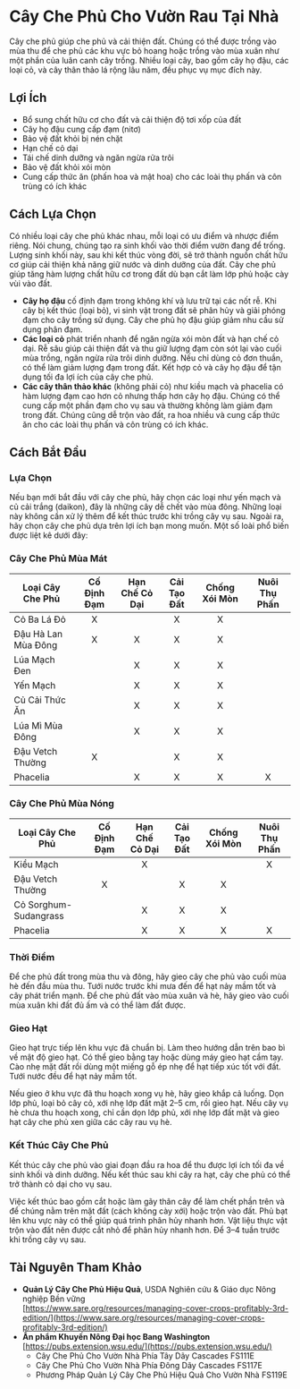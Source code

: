 # Cây Che Phủ Cho Vườn Rau Tại Nhà

Cây che phủ giúp che phủ và cải thiện đất. Chúng có thể được trồng vào mùa thu để che phủ các khu vực bỏ hoang hoặc trồng vào mùa xuân như một phần của luân canh cây trồng. Nhiều loại cây, bao gồm cây họ đậu, các loại cỏ, và cây thân thảo lá rộng lâu năm, đều phục vụ mục đích này.

## Lợi Ích

- Bổ sung chất hữu cơ cho đất và cải thiện độ tơi xốp của đất
- Cây họ đậu cung cấp đạm (nitơ)
- Bảo vệ đất khỏi bị nén chặt
- Hạn chế cỏ dại
- Tái chế dinh dưỡng và ngăn ngừa rửa trôi
- Bảo vệ đất khỏi xói mòn
- Cung cấp thức ăn (phấn hoa và mật hoa) cho các loài thụ phấn và côn trùng có ích khác

## Cách Lựa Chọn

Có nhiều loại cây che phủ khác nhau, mỗi loại có ưu điểm và nhược điểm riêng. Nói chung, chúng tạo ra sinh khối vào thời điểm vườn đang để trống. Lượng sinh khối này, sau khi kết thúc vòng đời, sẽ trở thành nguồn chất hữu cơ giúp cải thiện khả năng giữ nước và dinh dưỡng của đất. Cây che phủ giúp tăng hàm lượng chất hữu cơ trong đất dù bạn cắt làm lớp phủ hoặc cày vùi vào đất.

- **Cây họ đậu** cố định đạm trong không khí và lưu trữ tại các nốt rễ. Khi cây bị kết thúc (loại bỏ), vi sinh vật trong đất sẽ phân hủy và giải phóng đạm cho cây trồng sử dụng. Cây che phủ họ đậu giúp giảm nhu cầu sử dụng phân đạm.
- **Các loại cỏ** phát triển nhanh để ngăn ngừa xói mòn đất và hạn chế cỏ dại. Rễ sâu giúp cải thiện đất và thu giữ lượng đạm còn sót lại vào cuối mùa trồng, ngăn ngừa rửa trôi dinh dưỡng. Nếu chỉ dùng cỏ đơn thuần, có thể làm giảm lượng đạm trong đất. Kết hợp cỏ và cây họ đậu để tận dụng tối đa lợi ích của cây che phủ.
- **Các cây thân thảo khác** (không phải cỏ) như kiều mạch và phacelia có hàm lượng đạm cao hơn cỏ nhưng thấp hơn cây họ đậu. Chúng có thể cung cấp một phần đạm cho vụ sau và thường không làm giảm đạm trong đất. Chúng cũng dễ trộn vào đất, ra hoa nhiều và cung cấp thức ăn cho các loài thụ phấn và côn trùng có ích khác.

## Cách Bắt Đầu

### Lựa Chọn

Nếu bạn mới bắt đầu với cây che phủ, hãy chọn các loại như yến mạch và củ cải trắng (daikon), đây là những cây dễ chết vào mùa đông. Những loại này không cần xử lý thêm để kết thúc trước khi trồng cây vụ sau. Ngoài ra, hãy chọn cây che phủ dựa trên lợi ích bạn mong muốn. Một số loài phổ biến được liệt kê dưới đây:

### Cây Che Phủ Mùa Mát

| Loại Cây Che Phủ     | Cố Định Đạm | Hạn Chế Cỏ Dại | Cải Tạo Đất | Chống Xói Mòn | Nuôi Thụ Phấn |
|----------------------|:-----------:|:--------------:|:-----------:|:-------------:|:-------------:|
| Cỏ Ba Lá Đỏ          | X           |                | X           | X             |               |
| Đậu Hà Lan Mùa Đông  | X           | X              | X           | X             |               |
| Lúa Mạch Đen         |             | X              | X           | X             |               |
| Yến Mạch             |             | X              | X           | X             |               |
| Củ Cải Thức Ăn       |             | X              | X           | X             |               |
| Lúa Mì Mùa Đông      |             | X              | X           | X             |               |
| Đậu Vetch Thường     | X           |                | X           | X             |               |
| Phacelia             |             | X              | X           | X             | X             |

### Cây Che Phủ Mùa Nóng

| Loại Cây Che Phủ     | Cố Định Đạm | Hạn Chế Cỏ Dại | Cải Tạo Đất | Chống Xói Mòn | Nuôi Thụ Phấn |
|----------------------|:-----------:|:--------------:|:-----------:|:-------------:|:-------------:|
| Kiều Mạch            |             | X              |             |               | X             |
| Đậu Vetch Thường     | X           |                | X           | X             |               |
| Cỏ Sorghum-Sudangrass|             | X              | X           | X             |               |
| Phacelia             |             | X              | X           | X             | X             |

### Thời Điểm

Để che phủ đất trong mùa thu và đông, hãy gieo cây che phủ vào cuối mùa hè đến đầu mùa thu. Tưới nước trước khi mưa đến để hạt nảy mầm tốt và cây phát triển mạnh. Để che phủ đất vào mùa xuân và hè, hãy gieo vào cuối mùa xuân khi đất đủ ấm và có thể làm đất được.

### Gieo Hạt

Gieo hạt trực tiếp lên khu vực đã chuẩn bị. Làm theo hướng dẫn trên bao bì về mật độ gieo hạt. Có thể gieo bằng tay hoặc dùng máy gieo hạt cầm tay. Cào nhẹ mặt đất rồi dùng một miếng gỗ ép nhẹ để hạt tiếp xúc tốt với đất. Tưới nước đều để hạt nảy mầm tốt.

Nếu gieo ở khu vực đã thu hoạch xong vụ hè, hãy gieo khắp cả luống. Dọn lớp phủ, loại bỏ cây cỏ, xới nhẹ lớp đất mặt 2–5 cm, rồi gieo hạt. Nếu cây vụ hè chưa thu hoạch xong, chỉ cần dọn lớp phủ, xới nhẹ lớp đất mặt và gieo hạt cây che phủ xen giữa các cây rau vụ hè.

### Kết Thúc Cây Che Phủ

Kết thúc cây che phủ vào giai đoạn đầu ra hoa để thu được lợi ích tối đa về sinh khối và dinh dưỡng. Nếu kết thúc sau khi cây ra hạt, cây che phủ có thể trở thành cỏ dại cho vụ sau.

Việc kết thúc bao gồm cắt hoặc làm gãy thân cây để làm chết phần trên và để chúng nằm trên mặt đất (cách không cày xới) hoặc trộn vào đất. Phủ bạt lên khu vực này có thể giúp quá trình phân hủy nhanh hơn. Vật liệu thực vật trộn vào đất nên được cắt nhỏ để phân hủy nhanh hơn. Để 3–4 tuần trước khi trồng cây vụ sau.

## Tài Nguyên Tham Khảo

- **Quản Lý Cây Che Phủ Hiệu Quả**, USDA Nghiên cứu & Giáo dục Nông nghiệp Bền vững  
  [https://www.sare.org/resources/managing-cover-crops-profitably-3rd-edition/](https://www.sare.org/resources/managing-cover-crops-profitably-3rd-edition/)
- **Ấn phẩm Khuyến Nông Đại học Bang Washington**  
  [https://pubs.extension.wsu.edu/](https://pubs.extension.wsu.edu/)
    - Cây Che Phủ Cho Vườn Nhà Phía Tây Dãy Cascades FS111E
    - Cây Che Phủ Cho Vườn Nhà Phía Đông Dãy Cascades FS117E
    - Phương Pháp Quản Lý Cây Che Phủ Hiệu Quả Cho Vườn Nhà FS119E
